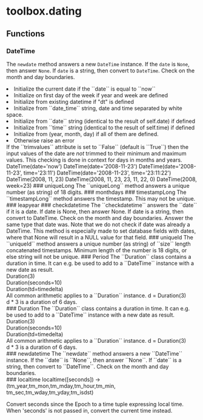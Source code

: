 # toolbox.dating


## Functions

### DateTime
The ``newdate`` method answers a new ``DateTime`` instance. If the ``date`` is
``None``, then answer ``None``. If ``date`` is a string, then convert to
``DateTime``. Check on the month and day boundaries.<br/>
<list>
<li>Initialize the current date if the ``date`` is equal to ``now``</li>
<li>Initialize on first day of the week if year and week are defined</li>
<li>Initialize from existing datetime if "dt" is defined</li>
<li>Initialize from ``date_time`` string, date and time separated by white space.</li>
<li>Initialize from ``date`` string (identical to the result of self.date) if defined</li>
<li>Initialize from ``time`` string (identical to the result of self.time) if defined</li>
<li>Initialize from (year, month, day) if all of them are defined.</li>
<li>Otherwise raise an error</li>
</list>
If the ``trimvalues`` attribute is set to ``False`` (default is ``True``) then the
input values of the date are <em>not</em> trimmed to their minimum and maximum values. This checking is done in
context for days in months and years.<br/>
<python>
DateTime(date='now')
DateTime(date='2008-11-23')
DateTime(date='2008-11-23', time='23:11')
DateTime(date='2008-11-23', time='23:11:22')
DateTime(2008, 11, 23)
DateTime(2008, 11, 23, 23, 11, 22, 0)
DateTime(2008, week=23)
</python>
### uniqueLong
The ``uniqueLong`` method answers a unique number (as string) of 18 digits.
### monthdays
### timestampLong
The ``timestampLong`` method answers the timestamp. This may not be unique.
### leapyear
### checkdatetime
The ``checkdatetime`` answers the ``date`` if it is a date. If date is None, then answer None. If
date is a string, then convert to DateTime. Check on the month and day boundaries. Answer the same type that date
was. Note that we do not check if date was already a DateTime. This method is especially made to set database fields
with dates, where that None will result in a NULL value for that field.
### uniqueId
The ``uniqueId`` method answers a unique number (as string) of ``size`` length concatenated
timestamps. Minimum length of the number is 18 digits, or else string will not be unique.
### Period
The ``Duration`` class contains a duration in time. It can e.g. be used to add to a ``DateTime``
instance with a new date as result.<br/>
<python>
Duration(3)<br/>
Duration(seconds=10)<br/>
Duration(td=timedelta)<br/>
</python>
All common arithmetic applies to a ``Duration`` instance. 
<python>
d = Duration(3)<br/>
d * 3 is a duration of 6 days.<br/>
</python>
### Duration
The ``Duration`` class contains a duration in time. It can e.g. be used to add to a ``DateTime``
instance with a new date as result.<br/>
<python>
Duration(3)<br/>
Duration(seconds=10)<br/>
Duration(td=timedelta)<br/>
</python>
All common arithmetic applies to a ``Duration`` instance. 
<python>
d = Duration(3)<br/>
d * 3 is a duration of 6 days.<br/>
</python>
### newdatetime
The ``newdate`` method answers a new ``DateTime`` instance. If the ``date`` is
``None``, then answer ``None``. If ``date`` is a string, then convert to
``DateTime``. Check on the month and day boundaries.<br/>
### localtime
localtime([seconds]) -> (tm_year,tm_mon,tm_mday,tm_hour,tm_min,
  tm_sec,tm_wday,tm_yday,tm_isdst)

Convert seconds since the Epoch to a time tuple expressing local time.
When 'seconds' is not passed in, convert the current time instead.
